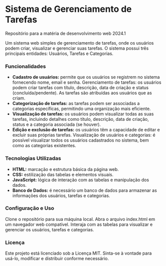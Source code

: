 # Sistema de Gerenciamento de Tarefas

Repositório para a matéria de desenvolvimento web 2024.1

Um sistema web simples de gerenciamento de tarefas, onde os usuários podem criar, visualizar e gerenciar suas tarefas. O sistema possui três principais entidades: Usuários, Tarefas e Categorias.

### Funcionalidades
+ **Cadastro de usuários:** permite que os usuários se registrem no sistema fornecendo nome, email e senha.
Gerenciamento de tarefas: os usuários podem criar tarefas com título, descrição, data de criação e status (concluída/pendente). As tarefas são atribuídas aos usuários que as criam.
+ **Categorização de tarefas:** as tarefas podem ser associadas a categorias específicas, permitindo uma organização mais eficiente.
+ **Visualização de tarefas:** os usuários podem visualizar todas as suas tarefas, incluindo detalhes como título, descrição, data de criação, status e a categoria associada (se houver).
+ **Edição e exclusão de tarefas:** os usuários têm a capacidade de editar e excluir suas próprias tarefas.
Visualização de usuários e categorias: é possível visualizar todos os usuários cadastrados no sistema, bem como as categorias existentes.

### Tecnologias Utilizadas
+ **HTML:** marcação e estrutura básica da página web.
+ **CSS:** estilização das tabelas e elementos visuais.
+ **JavaScript:** lógica de interação com as tabelas e manipulação dos dados.
+ **Banco de Dados:** é necessário um banco de dados para armazenar as informações dos usuários, tarefas e categorias.

### Configuração e Uso
Clone o repositório para sua máquina local.
Abra o arquivo index.html em um navegador web compatível.
Interaja com as tabelas para visualizar e gerenciar os usuários, tarefas e categorias.

### Licença
Este projeto está licenciado sob a Licença MIT. Sinta-se à vontade para usá-lo, modificar e distribuir conforme necessário.
